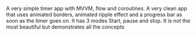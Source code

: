 A very simple timer app with MVVM, flow and coroutines. A very clean app that uses animated borders,
animated ripple effect and a progress bar as soon as the timer goes on. It has 3 modes Start, pause and stop.
It is not the most beautiful but demonstrates all the concepts
